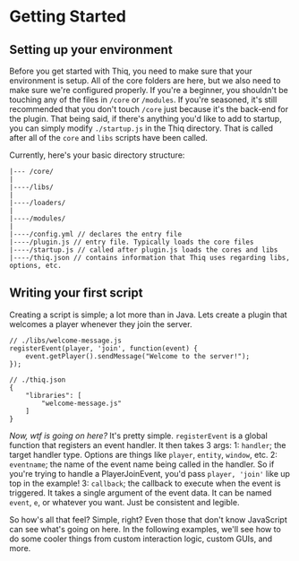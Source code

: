 # Getting Started 
## Setting up your environment
Before you get started with Thiq, you need to make sure that your environment is setup. All of the core folders are here, but we also need to make sure we're configured properly. If you're a beginner, you shouldn't be touching any of the files in `/core` or `/modules`. If you're seasoned, it's still recommended that you don't touch `/core` just because it's the back-end for the plugin. That being said, if there's anything you'd like to add to startup, you can simply modify `./startup.js` in the Thiq directory. That is called after all of the `core` and `libs` scripts have been called. 

Currently, here's your basic directory structure:
```
|--- /core/
|
|----/libs/
|
|----/loaders/
|
|----/modules/
|
|----/config.yml // declares the entry file
|----/plugin.js // entry file. Typically loads the core files
|----/startup.js // called after plugin.js loads the cores and libs
|----/thiq.json // contains information that Thiq uses regarding libs, options, etc.
```
## Writing your first script
Creating a script is simple; a lot more than in Java. Lets create a plugin that welcomes a player whenever they join the server. 
```
// ./libs/welcome-message.js
registerEvent(player, 'join', function(event) {
    event.getPlayer().sendMessage("Welcome to the server!");
});
```
```
// ./thiq.json
{
    "libraries": [
        "welcome-message.js"
    ]
}
```
_Now, wtf is going on here?_
It's pretty simple. `registerEvent` is a global function that registers an event handler. It then takes 3 args:
1: `handler`; the target handler type. Options are things like `player`, `entity`, `window`, etc.
2: `eventname`; the name of the event name being called in the handler. So if you're trying to handle a PlayerJoinEvent, you'd pass `player, 'join'` like up top in the example!
3: `callback`; the callback to execute when the event is triggered. It takes a single argument of the event data. It can be named `event`, `e`, or whatever you want. Just be consistent and legible.

So how's all that feel? Simple, right? Even those that don't know JavaScript can see what's going on here. In the following examples, we'll see how to do some cooler things from custom interaction logic, custom GUIs, and more.